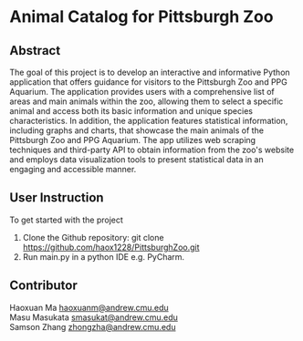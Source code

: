 # Animal Catalog for Pittsburgh Zoo

## Abstract
The goal of this project is to develop an interactive and informative Python application that offers guidance for visitors to the Pittsburgh Zoo and PPG Aquarium. The application provides users with a comprehensive list of areas and main animals within the zoo, allowing them to select a specific animal and access both its basic information and unique species characteristics. In addition, the application features statistical information, including graphs and charts, that showcase the main animals of the Pittsburgh Zoo and PPG Aquarium. The app utilizes web scraping techniques and third-party API to obtain information from the zoo's website and employs data visualization tools to present statistical data in an engaging and accessible manner. 

## User Instruction
To get started with the project
1. Clone the Github repository: git clone https://github.com/haox1228/PittsburghZoo.git
2. Run main.py in a python IDE e.g. PyCharm.

## Contributor
Haoxuan Ma <haoxuanm@andrew.cmu.edu>\
Masu Masukata <smasukat@andrew.cmu.edu>\
Samson Zhang <zhongzha@andrew.cmu.edu>

